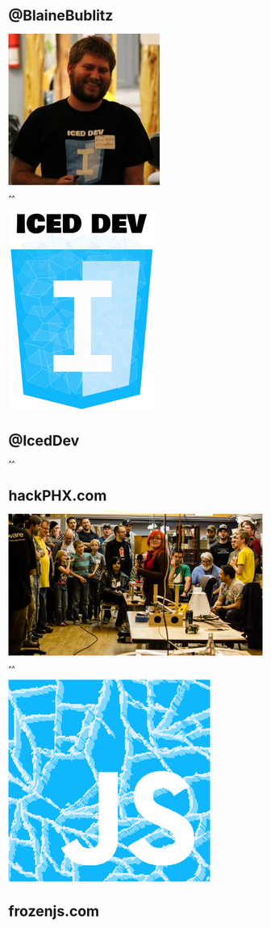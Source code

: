 # @BlaineBublitz
![Blaine Bublitz](img/blaine.jpg)

^^

![Iced Dev](img/iceddev.png)
# @IcedDev

^^

# hackPHX.com
![hackPHX](img/hackphx.jpg)

^^

![FrozenJS](img/frozen.png)
# frozenjs.com